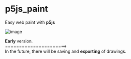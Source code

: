 # p5js_paint
Easy web paint with <b>p5js</b>

![image](https://user-images.githubusercontent.com/75645040/185611039-5ec7e264-b953-4b5e-a76b-bf5fba2fded7.png)


<b>Early</b> version. </br>
======================> </br>
In the future, there will be saving and <b>exporting</b> of drawings.
